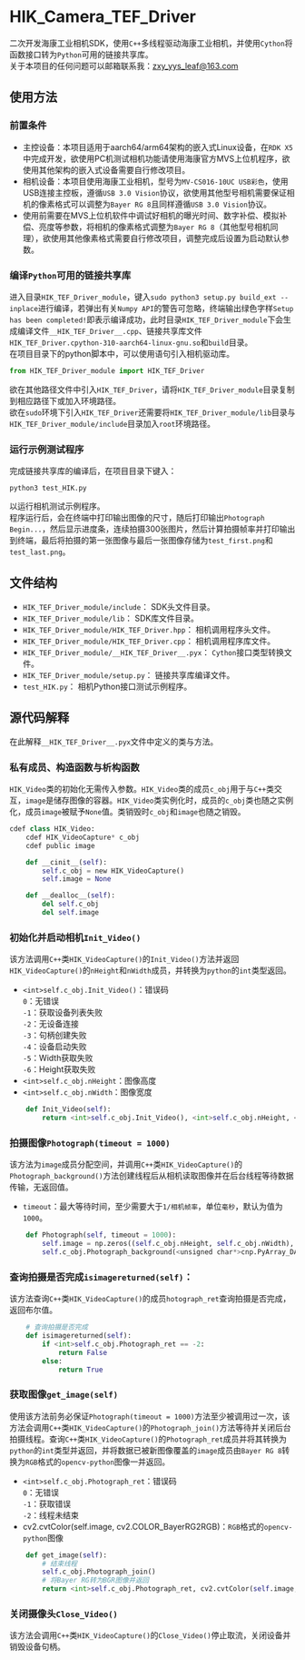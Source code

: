 # HIK_Camera_TEF_Driver
二次开发海康工业相机SDK，使用`C++`多线程驱动海康工业相机，并使用`Cython`将函数接口转为`Python`可用的链接共享库。  
关于本项目的任何问题可以邮箱联系我：zxy_yys_leaf@163.com  

## 使用方法
### 前置条件
- 主控设备：本项目适用于aarch64/arm64架构的嵌入式Linux设备，在`RDK X5`中完成开发，欲使用PC机测试相机功能请使用海康官方MVS上位机程序，欲使用其他架构的嵌入式设备需要自行修改项目。
- 相机设备：本项目使用海康工业相机，型号为`MV-CS016-10UC USB彩色`，使用USB连接主控板，遵循`USB 3.0 Vision`协议，欲使用其他型号相机需要保证相机的像素格式可以调整为`Bayer RG 8`且同样遵循`USB 3.0 Vision`协议。
- 使用前需要在MVS上位机软件中调试好相机的曝光时间、数字补偿、模拟补偿、亮度等参数，将相机的像素格式调整为`Bayer RG 8`（其他型号相机同理），欲使用其他像素格式需要自行修改项目，调整完成后设置为启动默认参数。
### 编译`Python`可用的链接共享库
进入目录`HIK_TEF_Driver_module`，键入`sudo python3 setup.py build_ext --inplace`进行编译，若弹出有关`Numpy API`的警告可忽略，终端输出绿色字样`Setup has been completed!`即表示编译成功，此时目录`HIK_TEF_Driver_module`下会生成编译文件`__HIK_TEF_Driver__.cpp`、链接共享库文件`HIK_TEF_Driver.cpython-310-aarch64-linux-gnu.so`和`build`目录。  
在项目目录下的python脚本中，可以使用语句引入相机驱动库。  
```python
from HIK_TEF_Driver_module import HIK_TEF_Driver
```
欲在其他路径文件中引入`HIK_TEF_Driver`，请将`HIK_TEF_Driver_module`目录复制到相应路径下或加入环境路径。  
欲在`sudo`环境下引入`HIK_TEF_Driver`还需要将`HIK_TEF_Driver_module/lib`目录与`HIK_TEF_Driver_module/include`目录加入`root`环境路径。  
### 运行示例测试程序
完成链接共享库的编译后，在项目目录下键入：  
```shell
python3 test_HIK.py
```
以运行相机测试示例程序。  
程序运行后，会在终端中打印输出图像的尺寸，随后打印输出`Photograph Begin...`，然后显示进度条，连续拍摄300张图片，然后计算拍摄帧率并打印输出到终端，最后将拍摄的第一张图像与最后一张图像存储为`test_first.png`和`test_last.png`。
## 文件结构
- `HIK_TEF_Driver_module/include`：
SDK头文件目录。  
- `HIK_TEF_Driver_module/lib`：
SDK库文件目录。  
- `HIK_TEF_Driver_module/HIK_TEF_Driver.hpp`：
相机调用程序头文件。  
- `HIK_TEF_Driver_module/HIK_TEF_Driver.cpp`：
相机调用程序库文件。  
- `HIK_TEF_Driver_module/__HIK_TEF_Driver__.pyx`：
`Cython`接口类型转换文件。  
- `HIK_TEF_Driver_module/setup.py`：
链接共享库编译文件。  
- `test_HIK.py`：
相机Python接口测试示例程序。  
## 源代码解释
在此解释`__HIK_TEF_Driver__.pyx`文件中定义的类与方法。  
### 私有成员、构造函数与析构函数
`HIK_Video`类的初始化无需传入参数。`HIK_Video`类的成员`c_obj`用于与`C++`类交互，`image`是储存图像的容器。`HIK_Video`类实例化时，成员的`c_obj`类也随之实例化，成员`image`被赋予`None`值。类销毁时`c_obj`和`image`也随之销毁。  
```python
cdef class HIK_Video:
    cdef HIK_VideoCapture* c_obj
    cdef public image

    def __cinit__(self):
        self.c_obj = new HIK_VideoCapture()
        self.image = None

    def __dealloc__(self):
        del self.c_obj
        del self.image
```
### 初始化并启动相机`Init_Video()`
该方法调用`C++`类`HIK_VideoCapture()`的`Init_Video()`方法并返回`HIK_VideoCapture()`的`nHeight`和`nWidth`成员，并转换为`python`的`int`类型返回。  
- `<int>self.c_obj.Init_Video()`：错误码  
`0`：无错误  
`-1`：获取设备列表失败  
`-2`：无设备连接  
`-3`：句柄创建失败  
`-4`：设备启动失败  
`-5`：Width获取失败  
`-6`：Height获取失败  
- `<int>self.c_obj.nHeight`：图像高度
- `<int>self.c_obj.nWidth`：图像宽度
```python
    def Init_Video(self):
        return <int>self.c_obj.Init_Video(), <int>self.c_obj.nHeight, <int>self.c_obj.nWidth
```
### 拍摄图像`Photograph(timeout = 1000)`
该方法为`image`成员分配空间，并调用`C++`类`HIK_VideoCapture()`的`Photograph_background()`方法创建线程后从相机读取图像并在后台线程等待数据传输，无返回值。  
- `timeout`：最大等待时间，至少需要大于`1/相机帧率`，单位`毫秒`，默认为值为`1000`。  
```python
    def Photograph(self, timeout = 1000):
        self.image = np.zeros((self.c_obj.nHeight, self.c_obj.nWidth), dtype=np.uint8)
        self.c_obj.Photograph_background(<unsigned char*>cnp.PyArray_DATA(self.image), 1000)
```
### 查询拍摄是否完成`isimagereturned(self)`：
该方法查询`C++`类`HIK_VideoCapture()`的成员`hotograph_ret`查询拍摄是否完成，返回布尔值。  
```python
    # 查询拍摄是否完成
    def isimagereturned(self):
        if <int>self.c_obj.Photograph_ret == -2:
            return False
        else:
            return True
```
### 获取图像`get_image(self)`
使用该方法前务必保证`Photograph(timeout = 1000)`方法至少被调用过一次，该方法会调用`C++`类`HIK_VideoCapture()`的`Photograph_join()`方法等待并关闭后台拍摄线程。查询`C++`类`HIK_VideoCapture()`的`Photograph_ret`成员并将其转换为`python`的`int`类型并返回，并将数据已被新图像覆盖的`image`成员由`Bayer RG 8`转换为`RGB`格式的`opencv-python`图像一并返回。
- `<int>self.c_obj.Photograph_ret`：错误码  
`0`：无错误  
`-1`：获取错误  
`-2`：线程未结束  
- cv2.cvtColor(self.image, cv2.COLOR_BayerRG2RGB)：`RGB`格式的`opencv-python`图像
```python
    def get_image(self):
        # 结束线程
        self.c_obj.Photograph_join()
        # 将Bayer RG转为BGR图像并返回
        return <int>self.c_obj.Photograph_ret, cv2.cvtColor(self.image, cv2.COLOR_BayerRG2RGB)
```
### 关闭摄像头`Close_Video()`
该方法会调用`C++`类`HIK_VideoCapture()`的`Close_Video()`停止取流，关闭设备并销毁设备句柄。
